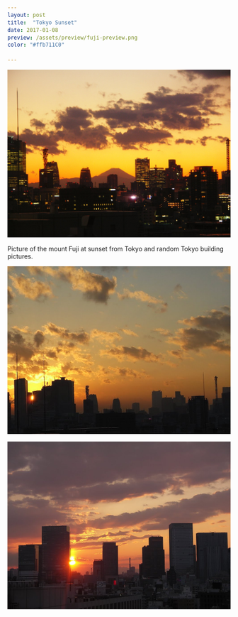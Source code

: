 ```yaml
---
layout: post
title:  "Tokyo Sunset"
date: 2017-01-08
preview: /assets/preview/fuji-preview.png
color: "#ffb711C0"

---
```



<p align="center">
    <img src="/assets/fuji.jpg"/>
</p>

Picture of the mount Fuji at sunset from Tokyo and random Tokyo building pictures.


<p align="center">
    <img src="/assets/tokyo-sunset.jpg"/>
</p>
<p align="center">
    <img src="/assets/tokyo-sunset-1.JPG"/>
</p>